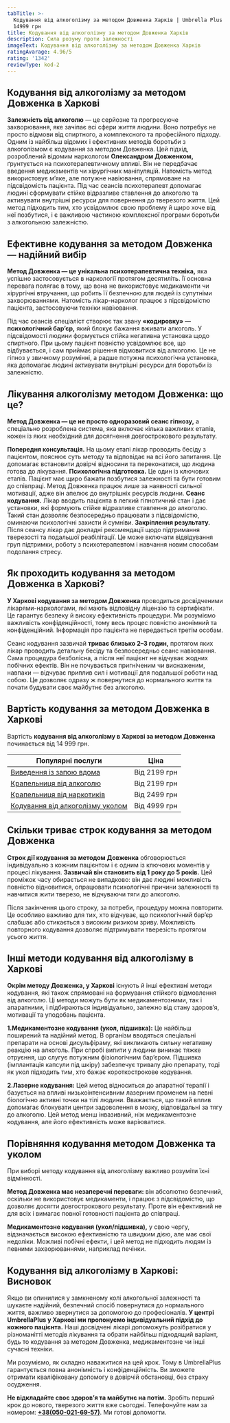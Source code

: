 ```yaml
---
tabTitle: >-
  Кодування від алкоголізму за методом Довженка Харків | Umbrella Plus | Від
  14999 грн
title: Кодування від алкоголізму за методом Довженка Харків
description: Сила розуму проти залежності
imageText: Кодування від алкоголізму за методом Довженка Харків
ratingAvarage: 4.96/5
rating: '1342'
reviewType: kod-2
---
```


## Кодування від алкоголізму за методом Довженка в Харкові

**Залежність від алкоголю** — це серйозне та прогресуюче захворювання, яке зачіпає всі сфери життя людини. Воно потребує не просто відмови від спиртного, а комплексного та професійного підходу. Одним із найбільш відомих і ефективних методів боротьби з алкоголізмом є кодування за методом Довженка.
Цей підхід, розроблений відомим наркологом **Олександром Довженком,** ґрунтується на психотерапевтичному впливі. Він не передбачає введення медикаментів чи хірургічних маніпуляцій. Натомість метод використовує м’яке, але потужне навіювання, спрямоване на підсвідомість пацієнта. Під час сеансів психотерапевт допомагає людині сформувати стійке відразливе ставлення до алкоголю та активувати внутрішні ресурси для повернення до тверезого життя. Цей метод підходить тим, хто усвідомлює свою проблему й щиро хоче від неї позбутися, і є важливою частиною комплексної програми боротьби з алкогольною залежністю.

## Ефективне кодування за методом Довженка — надійний вибір

**Метод Довженка — це унікальна психотерапевтична техніка,** яка успішно застосовується в наркології протягом десятиліть. Її основна перевага полягає в тому, що вона не використовує медикаменти чи хірургічні втручання, що робить її безпечною для людей із супутніми захворюваннями. Натомість лікар-нарколог працює з підсвідомістю пацієнта, застосовуючи техніки навіювання.

Під час сеансів спеціаліст створює так звану **«кодировку» — психологічний бар’єр,** який блокує бажання вживати алкоголь. У підсвідомості людини формується стійка негативна установка щодо спиртного. При цьому пацієнт повністю усвідомлює все, що відбувається, і сам приймає рішення відмовитися від алкоголю. Це не гіпноз у звичному розумінні, а радше потужна психологічна установка, яка допомагає людині активувати внутрішні ресурси для боротьби із залежністю.

## Лікування алкоголізму методом Довженка: що це?

**Метод Довженка — це не просто одноразовий сеанс гіпнозу,** а спеціально розроблена система, яка включає кілька важливих етапів, кожен із яких необхідний для досягнення довгострокового результату.

**Попередня консультація.** На цьому етапі лікар проводить бесіду з пацієнтом, пояснює суть методу та відповідає на всі його запитання. Це допомагає встановити довірчі відносини та переконатися, що людина готова до лікування. **Психологічна підготовка.** Це один із ключових етапів. Пацієнт має щиро бажати позбутися залежності та бути готовим до співпраці. Метод Довженка працює лише за наявності сильної мотивації, адже він апелює до внутрішніх ресурсів людини. **Сеанс кодування.** Лікар вводить пацієнта в легкий гіпнотичний стан і дає установки, які формують стійке відразливе ставлення до алкоголю. Такий стан дозволяє безпосередньо працювати з підсвідомістю, оминаючи психологічні захисти й сумніви. **Закріплення результату.** Після сеансу лікар дає докладні рекомендації щодо підтримання тверезості та подальшої реабілітації. Це може включати відвідування груп підтримки, роботу з психотерапевтом і навчання новим способам подолання стресу.

## Як проходить кодування за методом Довженка в Харкові?

**У Харкові кодування за методом Довженка** проводиться досвідченими лікарями-наркологами, які мають відповідну ліцензію та сертифікати. Це гарантує безпеку й високу ефективність процедури. Ми розуміємо важливість конфіденційності, тому весь процес повністю анонімний та конфіденційний. Інформація про пацієнта не передається третім особам.

Сеанс кодування зазвичай **триває близько 2–3 годин,** протягом яких лікар проводить детальну бесіду та безпосередньо сеанс навіювання. Сама процедура безболісна, а після неї пацієнт не відчуває жодних побічних ефектів. Він не почувається пригніченим чи виснаженим, навпаки — відчуває приплив сил і мотивації для подальшої роботи над собою. Це дозволяє одразу ж повернутися до нормального життя та почати будувати своє майбутнє без алкоголю.

## Вартість кодування за методом Довженка в Харкові

Вартість **кодування від алкоголізму в Харкові за методом Довженка** починається від 14 999 грн.

| Популярні послуги                                                                                              | Ціна         |
| -------------------------------------------------------------------------------------------------------------- | ------------ |
| [Виведення із запою вдома](https://umbrella-plus.com.ua/uk/kharkiv/vivod-iz-zapoia-na-domy-kharkiv-ua/)        | Від 2199 грн |
| [Крапельниця від алкоголю](https://umbrella-plus.com.ua/uk/kharkiv/kapelnica_ot_alkogola_na_domy_kharkiv_ua/)  | Від 2199 грн |
| [Крапельниця від наркотиків](https://umbrella-plus.com.ua/uk/kharkiv/kap-ot-nark-ua/)                          | Від 2499 грн |
| [Кодування від алкоголізму уколом](https://umbrella-plus.com.ua/uk/kharkiv/kodirovka-ot-alkogolia-kharkiv-ua/) | Від 4999 грн |

## Скільки триває строк кодування за методом Довженка

**Строк дії кодування за методом Довженка** обговорюється індивідуально з кожним пацієнтом і є одним із ключових моментів у процесі лікування. **Зазвичай він становить від 1 року до 5 років.** Цей проміжок часу обирається не випадково: він дає людині можливість повністю відновитися, опрацювати психологічні причини залежності та навчитися жити тверезо, не відчуваючи тяги до алкоголю.

Після закінчення цього строку, за потреби, процедуру можна повторити. Це особливо важливо для тих, хто відчуває, що психологічний бар’єр слабшає або стикається з високим ризиком зриву. Можливість повторного кодування дозволяє підтримувати тверезість протягом усього життя.

## Інші методи кодування від алкоголізму в Харкові

**Окрім методу Довженка, у Харкові** існують й інші ефективні методи кодування, які також спрямовані на формування стійкого відмовлення від алкоголю. Ці методи можуть бути як медикаментозними, так і апаратними, і підбираються індивідуально, залежно від стану здоров’я, мотивації та уподобань пацієнта.

**1.Медикаментозне кодування (укол, підшивка):** Це найбільш поширений та надійний метод. В організм вводяться спеціальні препарати на основі дисульфіраму, які викликають сильну негативну реакцію на алкоголь. При спробі випити у людини виникає тяжке отруєння, що слугує потужним фізіологічним бар’єром. Підшивка (імплантація капсули під шкіру) забезпечує тривалу дію препарату, тоді як укол підходить тим, хто бажає короткострокове кодування.

**2.Лазерне кодування:** Цей метод відноситься до апаратної терапії і базується на впливі низькоінтенсивним лазерним променем на певні біологічно активні точки на тілі людини. Вважається, що такий вплив допомагає блокувати центри задоволення в мозку, відповідальні за тягу до алкоголю. Цей метод менш інвазивний, ніж медикаментозне кодування, але його ефективність може варіюватися.

## Порівняння кодування методом Довженка та уколом

При виборі методу кодування від алкоголізму важливо розуміти їхні відмінності.

**Метод Довженка має незаперечні переваги:** він абсолютно безпечний, оскільки не використовує медикаменти, і працює з підсвідомістю, що дозволяє досягти довгострокового результату. Проте він ефективний не для всіх і вимагає повної готовності пацієнта до співпраці.

**Медикаментозне кодування (укол/підшивка),** у свою чергу, відзначається високою ефективністю та швидким дією, але має свої недоліки. Можливі побічні ефекти, і цей метод не підходить людям із певними захворюваннями, наприклад печінки.

## Кодування від алкоголізму в Харкові: Висновок

Якщо ви опинилися у замкненому колі алкогольної залежності та шукаєте надійний, безпечний спосіб повернутися до нормального життя, важливо звернутися за допомогою до професіоналів. **У центрі UmbrellaPlus у Харкові ми пропонуємо індивідуальний підхід до кожного пацієнта.** Наші досвідчені лікарі допоможуть розібратися у різноманітті методів лікування та обрати найбільш підходящий варіант, будь то кодування за методом Довженка, медикаментозне чи інші сучасні техніки.

Ми розуміємо, як складно наважитися на цей крок. Тому в UmbrellaPlus гарантується повна анонімність і конфіденційність. Ви зможете отримати кваліфіковану допомогу в довірчій обстановці, без страху осудження.

**Не відкладайте своє здоров’я та майбутнє на потім.** Зробіть перший крок до нового, тверезого життя вже сьогодні. Телефонуйте нам за номером: **[+38(050-021-69-57)](tel:0500216957)**. Ми готові допомогти.
